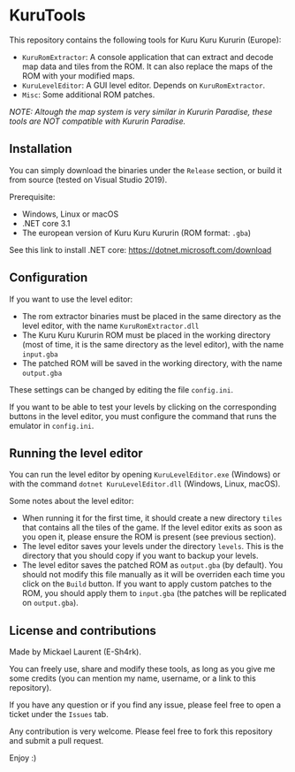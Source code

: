 # KuruTools

This repository contains the following tools for Kuru Kuru Kururin (Europe):

- `KuruRomExtractor`: A console application that can extract and decode map data and tiles from the ROM. It can also replace the maps of the ROM with your modified maps.
- `KuruLevelEditor`: A GUI level editor. Depends on `KuruRomExtractor`.
- `Misc`: Some additional ROM patches.

*NOTE: Altough the map system is very similar in Kururin Paradise, these tools are NOT
compatible with Kururin Paradise.*

## Installation

You can simply download the binaries under the `Release` section,
or build it from source (tested on Visual Studio 2019).

Prerequisite:
- Windows, Linux or macOS
- .NET core 3.1
- The european version of Kuru Kuru Kururin (ROM format: `.gba`)

See this link to install .NET core: https://dotnet.microsoft.com/download

## Configuration

If you want to use the level editor:

- The rom extractor binaries must be placed in the same directory as the level editor,
with the name `KuruRomExtractor.dll`
- The Kuru Kuru Kururin ROM must be placed in the working directory (most of time, it is the same directory as the level editor),
with the name `input.gba`
- The patched ROM will be saved in the working directory, with the name `output.gba`

These settings can be changed by editing the file `config.ini`.

If you want to be able to test your levels by clicking on the corresponding buttons in the level editor, you must configure the command that runs the emulator in `config.ini`.

## Running the level editor

You can run the level editor by opening `KuruLevelEditor.exe` (Windows)
or with the command `dotnet KuruLevelEditor.dll` (Windows, Linux, macOS).

Some notes about the level editor:

- When running it for the first time, it should create a new directory `tiles` that contains all the tiles of the game. If the level editor exits as soon as you open it, please ensure the ROM is present (see previous section).
- The level editor saves your levels under the directory `levels`. This is the directory that you should copy if you want to backup your levels.
- The level editor saves the patched ROM as `output.gba` (by default). You should not modify this file manually as it will be overriden each time you click on the `Build` button. If you want to apply custom patches to the ROM, you should apply them to `input.gba` (the patches will be replicated on `output.gba`).

## License and contributions

Made by Mickael Laurent (E-Sh4rk).

You can freely use, share and modify these tools, as long as you give me some credits
(you can mention my name, username, or a link to this repository).

If you have any question or if you find any issue, please feel free to open a ticket under the `Issues` tab.

Any contribution is very welcome. Please feel free to fork this repository and submit a pull request.

Enjoy :)
